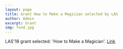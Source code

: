 ```yaml
---
layout: page
title: Grant How to Make a Magician selected by LAS
author: Admin
excerpt: Grant
img: fund.jpg
---
```

 LAS'18 grant selected: 'How to Make a Magician'. [Link](https://docs.google.com/document/d/124g5xV61TXtpYArw_LSFiJ7XZ2Wi2BIagdtF9IkSWDs/edit)
